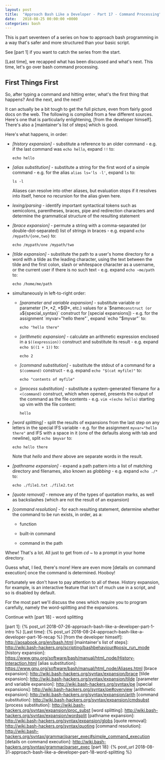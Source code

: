 ```yaml
---
layout: post
title:  "Approach Bash Like a Developer - Part 17 - Command Processing"
date:   2018-08-25 00:00:00 +0000
categories: bash
---
```


This is part seventeen of a series on how to approach bash programming
in a way that's safer and more structured than your basic script.

See [part 1] if you want to catch the series from the start.

[Last time], we recapped what has been discussed and what's next.  This
time, let's go over bash command processing.

First Things First
------------------

So, after typing a command and hitting enter, what's the first thing
that happens?  And the next, and the next?

It can actually be a bit tough to get the full picture, even from fairly
good docs on the web.  The following is compiled from a few different
sources.  Here's one that is particularly enlightening, [from the
developer himself].  There's also a [maintainer's list of steps] which
is good.

Here's what happens, in order:

-   *[history expansion]* - substitute a reference to an older command -
    e.g. if the last command was `echo hello`, expand `!!` to:

        echo hello

-   *[alias substitution]* - substitute a string for the first word of a
    simple command - e.g. for the alias `alias ls='ls -l'`, expand `ls`
    to:

        ls -l

    Aliases can resolve into other aliases, but evaluation stops if it
    resolves into itself, hence no recursion for the alias given here.

-   *lexing/parsing* - identify important syntactical tokens such as
    semicolons, parentheses, braces, pipe and redirection characters and
    determine the grammatical structure of the resulting statement

-   *[brace expansion]* - permute a string with a comma-separated (or
    double-dot-separated) list of strings in braces - e.g. expand `echo
    /mypath/{one,two}` to:

        echo /mypath/one /mypath/two

-   *[tilde expansion]* - substitute the path to a user's home directory
    for a word with a tilde as the leading character, using the text
    between the tilde and the first colon, slash or whitespace character
    as a username, or the current user if there is no such text - e.g.
    expand `echo ~me/path` to:

        echo /home/me/path

-   simultaneously in left-to-right order:

    -   *[parameter and variable expansion]* - substitute variable or
        parameter (*$1*, *$2*, *$@*, etc.) values for a `$name`
        construct (or a `${special_syntax}` construct for [special
        expansions]) - e.g.  for the assignment `myvar="hello there"`,
        expand `echo "$myvar"` to:

            echo "hello there"

    -   *[arithmetic expansion]* - calculate an arithmetic expression
        enclosed in a `$((expression))` construct and substitute its
        result - e.g. expand `echo $((1 + 1))` to:

            echo 2

    -   *[command substitution]* - substitute the stdout of a command
        for a `$(command)` construct - e.g. expand `echo "$(cat
        myfile)"` to:

            echo "contents of myfile"

    -   *[process substitution]* - substitute a system-generated
        filename for a `<(command)` construct, which when opened,
        presents the output of the command as the file contents - e.g.
        `vim <(echo hello)` starting up vim with the file content:

            hello

-   *[word splitting]* - split the results of expansions from the last
    step on any letters in the special IFS variable - e.g.  for the
    assignment `myvar="hello there"` and IFS with a space in it (one of
    the defaults along with tab and newline), split `echo $myvar` to:

        echo hello there

    Note that *hello* and *there* above are separate words in the
    result.

-   *[pathname expansion]* - expand a path pattern into a list of
    matching directory and filenames, also known as *globbing* - e.g.
    expand `echo ./*` to:

        echo ./file1.txt ./file2.txt

-   *[quote removal]* - remove any of the types of quotation marks, as
    well as backslashes (which are not the result of an expansion)

-   *[command resolution]* - for each resulting statement, determine
    whether the command to be run exists, in order, as a:

      -   function

      -   built-in command

      -   command in the path

Whew!  That's a lot.  All just to get from *cd ~* to a prompt in your
home directory.

Guess what, I lied, there's more!  Here are even more [details on command
execution] once the command is determined.  Hooboy!

Fortunately we don't have to pay attention to all of these.  History
expansion, for example, is an interactive feature that isn't of much use
in a script, and so is disabled by default.

For the most part we'll discuss the ones which require you to program
carefully, namely the word-splitting and the expansions.

Continue with [part 18] - word splitting

  [part 1]:       {% post_url 2018-07-26-approach-bash-like-a-developer-part-1-intro                      %}
  [Last time]:    {% post_url 2018-08-24-approach-bash-like-a-developer-part-16-recap                     %}
  [from the developer himself]: http://aosabook.org/en/bash.html
  [maintainer's list of steps]: http://wiki.bash-hackers.org/scripting/bashbehaviour#posix_run_mode
  [history expansion]: https://www.gnu.org/software/bash/manual/html_node/History-Interaction.html
  [alias substitution]: https://www.gnu.org/software/bash/manual/html_node/Aliases.html
  [brace expansion]: http://wiki.bash-hackers.org/syntax/expansion/brace
  [tilde expansion]: http://wiki.bash-hackers.org/syntax/expansion/tilde
  [parameter and variable expansion]: http://wiki.bash-hackers.org/syntax/pe
  [special expansions]: http://wiki.bash-hackers.org/syntax/pe#overview
  [arithmetic expansion]: http://wiki.bash-hackers.org/syntax/expansion/arith
  [command substitution]: http://wiki.bash-hackers.org/syntax/expansion/cmdsubst
  [process substitution]: http://wiki.bash-hackers.org/syntax/expansion/proc_subst
  [word splitting]: http://wiki.bash-hackers.org/syntax/expansion/wordsplit
  [pathname expansion]: http://wiki.bash-hackers.org/syntax/expansion/globs
  [quote removal]: http://wiki.bash-hackers.org/syntax/quoting
  [command resolution]: http://wiki.bash-hackers.org/syntax/grammar/parser_exec#simple_command_execution
  [details on command execution]: http://wiki.bash-hackers.org/syntax/grammar/parser_exec
  [part 18]:      {% post_url 2018-08-31-approach-bash-like-a-developer-part-18-word-splitting            %}

